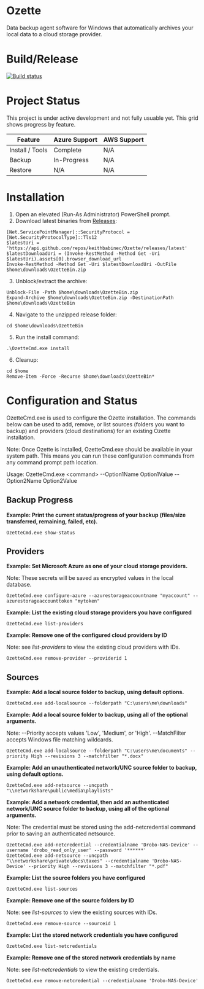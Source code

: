# Ozette
Data backup agent software for Windows that automatically archives your local data to a cloud storage provider.

# Build/Release
[![Build status](https://ozette.visualstudio.com/ozette-project/_apis/build/status/ozette-project-CI)](https://ozette.visualstudio.com/ozette-project/_build/latest?definitionId=1)

# Project Status
This project is under active development and not fully usuable yet. This grid shows progress by feature.

| Feature | Azure Support | AWS Support |
| --- | --- | --- |
| Install / Tools | Complete | N/A |
| Backup | In-Progress | N/A |
| Restore | N/A | N/A |

# Installation

1. Open an elevated (Run-As Administrator) PowerShell prompt.
2. Download latest binaries from [Releases](https://github.com/keithbabinec/Ozette/releases):
```
[Net.ServicePointManager]::SecurityProtocol = [Net.SecurityProtocolType]::Tls12
$latestUri = 'https://api.github.com/repos/keithbabinec/Ozette/releases/latest'
$latestDownloadUri = (Invoke-RestMethod -Method Get -Uri $latestUri).assets[0].browser_download_url
Invoke-RestMethod -Method Get -Uri $latestDownloadUri -OutFile $home\downloads\OzetteBin.zip
```
3. Unblock/extract the archive:
```
Unblock-File -Path $home\downloads\OzetteBin.zip
Expand-Archive $home\downloads\OzetteBin.zip -DestinationPath $home\downloads\OzetteBin
```
4. Navigate to the unzipped release folder:
```
cd $home\downloads\OzetteBin
```
5. Run the install command:
```
.\OzetteCmd.exe install
```
6. Cleanup:
```
cd $home
Remove-Item -Force -Recurse $home\downloads\OzetteBin*
```

# Configuration and Status

OzetteCmd.exe is used to configure the Ozette installation. The commands below can be used to add, remove, or list sources (folders you want to backup) and providers (cloud destinations) for an existing Ozette installation.

Note: Once Ozette is installed, OzetteCmd.exe should be available in your system path. This means you can run these configuration commands from any command prompt path location.

Usage: OzetteCmd.exe &lt;command&gt; --Option1Name Option1Value --Option2Name Option2Value

## Backup Progress

**Example: Print the current status/progress of your backup (files/size transferred, remaining, failed, etc).**

```
OzetteCmd.exe show-status
```

## Providers

**Example: Set Microsoft Azure as one of your cloud storage providers.**

Note: These secrets will be saved as encrypted values in the local database.
```
OzetteCmd.exe configure-azure --azurestorageaccountname "myaccount" --azurestorageaccounttoken "mytoken"
```

**Example: List the existing cloud storage providers you have configured**
```
OzetteCmd.exe list-providers
```

**Example: Remove one of the configured cloud providers by ID**

Note: see *list-providers* to view the existing cloud providers with IDs.
```
OzetteCmd.exe remove-provider --providerid 1
```

## Sources

**Example: Add a local source folder to backup, using default options.**
```
OzetteCmd.exe add-localsource --folderpath "C:\users\me\downloads"
```

**Example: Add a local source folder to backup, using all of the optional arguments.**

Note: --Priority accepts values 'Low', 'Medium', or 'High'. --MatchFilter accepts Windows file matching wildcards.
```
OzetteCmd.exe add-localsource --folderpath "C:\users\me\documents" --priority High --revisions 3 --matchfilter "*.docx"
```

**Example: Add an unauthenticated network/UNC source folder to backup, using default options.**
```
OzetteCmd.exe add-netsource --uncpath "\\networkshare\public\media\playlists"
```

**Example: Add a network credential, then add an authenticated network/UNC source folder to backup, using all of the optional arguments.**

Note: The credential must be stored using the add-netcredential command prior to saving an authenticated netsource.
```
OzetteCmd.exe add-netcredential --credentialname 'Drobo-NAS-Device' --username 'drobo_read_only_user' --password '******'
OzetteCmd.exe add-netsource --uncpath "\\networkshare\private\docs\taxes" --credentialname 'Drobo-NAS-Device' --priority High --revisions 3 --matchfilter "*.pdf"
```

**Example: List the source folders you have configured**
```
OzetteCmd.exe list-sources
```

**Example: Remove one of the source folders by ID**

Note: see *list-sources* to view the existing sources with IDs.
```
OzetteCmd.exe remove-source --sourceid 1
```

**Example: List the stored network credentials you have configured**
```
OzetteCmd.exe list-netcredentials
```

**Example: Remove one of the stored network credentials by name**

Note: see *list-netcredentials* to view the existing credentials.
```
OzetteCmd.exe remove-netcredential --credentialname 'Drobo-NAS-Device'
```